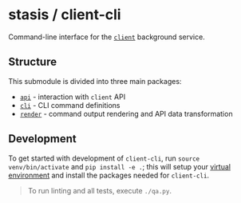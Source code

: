 # stasis / client-cli

Command-line interface for the [`client`](../client) background service.

## Structure

This submodule is divided into three main packages:

* [`api`](./client_cli/api) - interaction with `client` API
* [`cli`](./client_cli/cli) - CLI command definitions
* [`render`](./client_cli/render) - command output rendering and API data transformation

## Development

To get started with development of `client-cli`, run `source venv/bin/activate` and `pip install -e .`; this will setup
your [virtual environment](https://docs.python.org/3/tutorial/venv.html) and install the packages needed for `client-cli`.

> To run linting and all tests, execute `./qa.py`.
